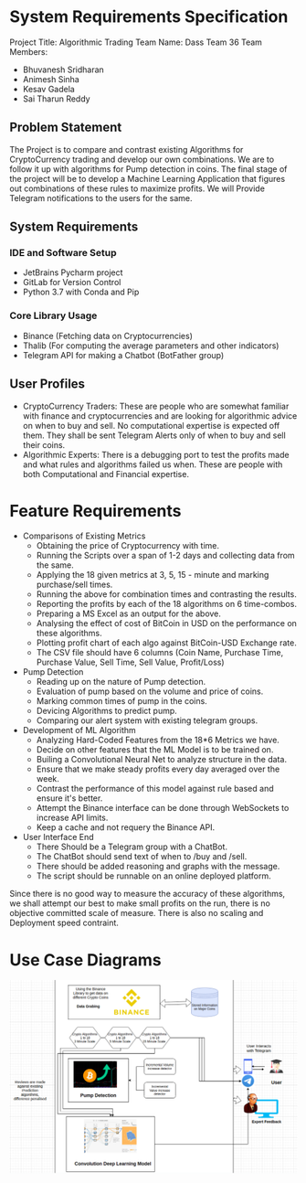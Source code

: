 # System Requirements Specification

Project Title: Algorithmic Trading
Team Name: Dass Team 36
Team Members:
* Bhuvanesh Sridharan
* Animesh Sinha
* Kesav Gadela
* Sai Tharun Reddy

## Problem Statement

The Project is to compare and contrast existing Algorithms for CryptoCurrency trading and develop our own combinations. We are to follow it up with algorithms for Pump detection in coins. The final stage of the project will be to develop a Machine Learning Application that figures out combinations of these rules to maximize profits. We will Provide Telegram notifications to the users for the same.

## System Requirements

### IDE and Software Setup
* JetBrains Pycharm project
* GitLab for Version Control
* Python 3.7 with Conda and Pip

### Core Library Usage
* Binance (Fetching data on Cryptocurrencies)
* Thalib (For computing the average parameters and other indicators)
* Telegram API for making a Chatbot (BotFather group)

## User Profiles

* CryptoCurrency Traders: These are people who are somewhat familiar with finance and cryptocurrencies and are looking for algorithmic advice on when to buy and sell. No computational expertise is expected off them. They shall be sent Telegram Alerts only of when to buy and sell their coins.
* Algorithmic Experts: There is a debugging port to test the profits made and what rules and algorithms failed us when. These are people with both Computational and Financial expertise.


# Feature Requirements

* Comparisons of Existing Metrics
  * Obtaining the price of Cryptocurrency with time.
  * Running the Scripts over a span of 1-2 days and collecting data from the same.
  * Applying the 18 given metrics at 3, 5, 15 - minute and marking purchase/sell times.
  * Running the above for combination times and contrasting the results.
  * Reporting the profits by each of the 18 algorithms on 6 time-combos.
  * Preparing a MS Excel as an output for the above.
  * Analysing the effect of cost of BitCoin in USD on the performance on these algorithms.
  * Plotting profit chart of each algo against BitCoin-USD Exchange rate.
  * The CSV file should have 6 columns (Coin Name, Purchase Time, Purchase Value, Sell Time, Sell Value, Profit/Loss)
* Pump Detection
  * Reading up on the nature of Pump detection.
  * Evaluation of pump based on the volume and price of coins.
  * Marking common times of pump in the coins.
  * Devicing Algorithms to predict pump.
  * Comparing our alert system with existing telegram groups.
* Development of ML Algorithm
  * Analyzing Hard-Coded Features from the 18*6 Metrics we have.
  * Decide on other features that the ML Model is to be trained on.
  * Builing a Convolutional Neural Net to analyze structure in the data.
  * Ensure that we make steady profits every day averaged over the week.
  * Contrast the performance of this model against rule based and ensure it's better.
  * Attempt the Binance interface can be done through WebSockets to increase API limits.
  * Keep a cache and not requery the Binance API.
* User Interface End
  * There Should be a Telegram group with a ChatBot.
  * The ChatBot should send text of when to /buy and /sell.
  * There should be added reasoning and graphs with the message.
  * The script should be runnable on an online deployed platform.

Since there is no good way to measure the accuracy of these algorithms, we shall attempt our best to make small profits on the run, there is no objective committed scale of measure. There is also no scaling and Deployment speed contraint.

# Use Case Diagrams

![UML Design Diagram](../diagrams/usecase-diagram.png)
